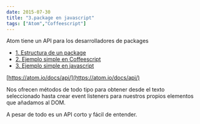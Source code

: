 ```yaml
---
date: 2015-07-30
title: "3.package en javascript"
tags: ["Atom","Coffeescript"]
---
```


Atom tiene un API para los desarrolladores de packages

<!--more-->
* [1. Estructura de un package](../1.Crear-un-package)
* [2. Ejemplo simple en Coffeescript](../2.package-en-Coffeescript)
* [3. Ejemplo simple en javascript](../3.package-en-javascript)

[https://atom.io/docs/api/](https://atom.io/docs/api/)

Nos ofrecen métodos de todo tipo para obtener desde el texto seleccionado hasta crear event listeners para nuestros propios elementos que añadamos al DOM.

A pesar de todo es un API corto y fácil de entender.

